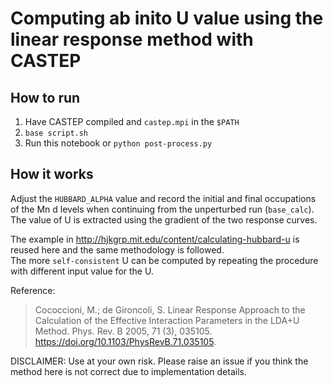 # Computing ab inito U value using the linear response method with CASTEP

## How to run

1. Have CASTEP compiled and `castep.mpi` in the `$PATH`
2. `base script.sh`
3. Run this notebook or `python post-process.py`

## How it works

Adjust the `HUBBARD_ALPHA` value and record the initial and final occupations of the Mn d levels when continuing from the unperturbed run (`base_calc`).
The value of U is extracted using the gradient of the two response curves.

The example in  http://hjkgrp.mit.edu/content/calculating-hubbard-u is reused here and the same methodology is followed.  
The more `self-consistent` U can be computed by repeating the procedure with different input value for the U.


Reference: 
>  Cococcioni, M.; de Gironcoli, S. Linear Response Approach to the Calculation of the Effective Interaction Parameters in the LDA+U Method. Phys. Rev. B 2005, 71 (3), 035105. https://doi.org/10.1103/PhysRevB.71.035105.

DISCLAIMER: Use at your own risk. Please raise an issue if you think the method here is not correct due to implementation details.